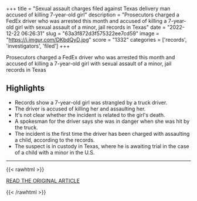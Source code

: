 +++
title = "Sexual assault charges filed against Texas delivery man accused of killing 7-year-old girl"
description = "Prosecutors charged a FedEx driver who was arrested this month and accused of killing a 7-year-old girl with sexual assault of a minor, jail records in Texas"
date = "2022-12-22 06:26:31"
slug = "63a3f872d3f575322ee7cd59"
image = "https://i.imgur.com/DKbdQyD.jpg"
score = "1332"
categories = ['records', 'investigators', 'filed']
+++

Prosecutors charged a FedEx driver who was arrested this month and accused of killing a 7-year-old girl with sexual assault of a minor, jail records in Texas

## Highlights

- Records show a 7-year-old girl was strangled by a truck driver.
- The driver is accused of killing her and assaulting her.
- It's not clear whether the incident is related to the girl's death.
- A spokesman for the driver says she was in danger when she was hit by the truck.
- The incident is the first time the driver has been charged with assaulting a child, according to the records.
- The suspect is in custody in Texas, where he is awaiting trial in the case of a child with a minor in the U.S.

---

{{< rawhtml >}}
  <p class="article-category">
    <a target="_blank" href="https://www.nbcnews.com/news/us-news/sexual-assault-charges-filed-texas-delivery-man-accused-killing-7-year-rcna62767">READ THE ORIGINAL ARTICLE</a>
  </p>
{{< /rawhtml >}}
